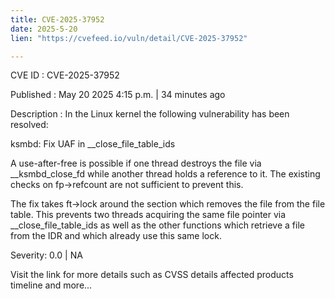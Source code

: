 ```yaml
---
title: CVE-2025-37952
date: 2025-5-20
lien: "https://cvefeed.io/vuln/detail/CVE-2025-37952"

---
```


CVE ID : CVE-2025-37952

Published :  May 20
2025
4:15 p.m. | 34 minutes ago

Description : In the Linux kernel
the following vulnerability has been resolved:

ksmbd: Fix UAF in __close_file_table_ids

A use-after-free is possible if one thread destroys the file
via __ksmbd_close_fd while another thread holds a reference to
it. The existing checks on fp->refcount are not sufficient to
prevent this.

The fix takes ft->lock around the section which removes the
file from the file table. This prevents two threads acquiring the
same file pointer via __close_file_table_ids
as well as the other
functions which retrieve a file from the IDR and which already use
this same lock.

Severity: 0.0 | NA

Visit the link for more details
such as CVSS details
affected products
timeline
and more...
